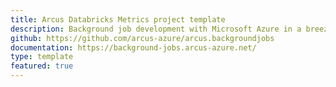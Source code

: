 ```yaml
---
title: Arcus Databricks Metrics project template
description: Background job development with Microsoft Azure in a breeze.
github: https://github.com/arcus-azure/arcus.backgroundjobs
documentation: https://background-jobs.arcus-azure.net/
type: template
featured: true
---
```

